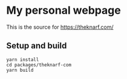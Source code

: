# My personal webpage

This is the source for https://theknarf.com/

## Setup and build

```
yarn install
cd packages/theknarf-com
yarn build
```
